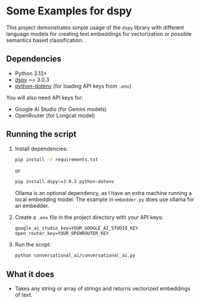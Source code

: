 # Some Examples for dspy

This project demonstrates simple usage of the `dspy` library with different language models for creating text embeddings for vectorization or possible semantics based classification.

## Dependencies

- Python 3.13+
- [dspy](https://pypi.org/project/dspy/) >= 3.0.3
- [python-dotenv](https://pypi.org/project/python-dotenv/) (for loading API keys from `.env`)

You will also need API keys for:
- Google AI Studio (for Gemini models)
- OpenRouter (for Longcat model)

## Running the script

1. Install dependencies:
    ```bash
    pip install -r requirements.txt
    ```
    or
    ```bash
    pip install dspy>=3.0.3 python-dotenv
    ```
    Ollama is an optional dependency, as I have an extra machine running a local embedding model. The example in `embedder.py` does use ollama for an embedder.

2. Create a `.env` file in the project directory with your API keys:
    ```
    google_ai_studio_key=YOUR_GOOGLE_AI_STUDIO_KEY
    open_router_key=YOUR_OPENROUTER_KEY
    ```

3. Run the script:
    ```bash
    python conversational_ai/conversational_ai.py
    ```

## What it does

- Takes any string or array of strings and returns vectorized embeddings of text.